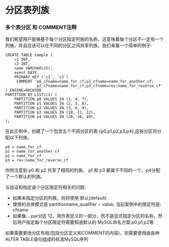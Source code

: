 # 分区表列族

### 多个表分区 和 COMMENT注释
我们希望用户能够基于每个分区指定列族的名称，这意味着每个分区不一定有一个列族，并且应该可以在不同的分区之间共享列族，我们来看一个简单的例子:

    CREATE TABLE sample (
        c1 INT,
        c2 INT,
        name VARCHAR(25),
        event DATE,
        PRIMARY KEY (`c1`, `c2`)
         COMMENT 'p0_cfname=name_for_cf;p1_cfname=name_for_another_cf;
                  p2_cfname=name_for_cf;p3_cfname=rev:name_for_reverse_cf'
    ) ENGINE=ROCKSDB
    PARTITION BY LIST(c1) (
        PARTITION p0 VALUES IN (1, 4, 7),
        PARTITION p1 VALUES IN (2, 5, 8),
        PARTITION p2 VALUES IN (3, 6, 9),
        PARTITION p3 VALUES IN (10, 11, 12),
        PARTITION p4 VALUES IN (20, 30, 40),
    );
    
在此示例中，创建了一个包含五个不同分区的表:{p0,p1,p2,p3,p4},这些分区将分配以下列族。

    p0 = name_for_cf
    p1 = name_for_another_cf
    p2 = name_for_cf
    p3 = rev:name_for_reverse_cf

你将注意到 p0 和 p2 共享了相同的列族。 p1 和 p3 都属于不同的一个，p4分配了一个默认的列族。

与验证和指定诶个分区限定符相关的问题:

* 如果未指定分区的列族，则将使用 默认(default)
* 使用的总体模式是 partitionname_qualifier = value; 当前案例中的限定符是: cfname
* 如果像... par分区 12，用作表定义的一部分，而不是显式指定分区的名称，然后用户指定每个分区限定符需要知道默认的 MySQL命名方案:p0,p1,p2等

如果需要更改分区布局(包括分区定义和COMMENT的内容)，则需要使用由各种ALTER TABLE语句组成的标准MySQL序列


